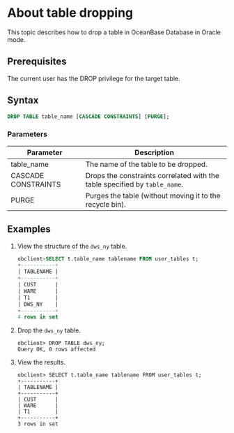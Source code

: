 # About table dropping

This topic describes how to drop a table in OceanBase Database in Oracle mode.

## Prerequisites

The current user has the DROP privilege for the target table.

## Syntax

```sql
DROP TABLE table_name [CASCADE CONSTRAINTS] [PURGE];
```

### Parameters

| Parameter | Description |
|---------------------|---------------------------|
| table_name | The name of the table to be dropped.  |
| CASCADE CONSTRAINTS | Drops the constraints correlated with the table specified by `table_name`.  |
| PURGE | Purges the table (without moving it to the recycle bin).  |

## Examples

1. View the structure of the `dws_ny` table.

   ```sql
   obclient>SELECT t.table_name tablename FROM user_tables t;
   +-----------+
   | TABLENAME |
   +-----------+
   | CUST      |
   | WARE      |
   | T1        |
   | DWS_NY    |
   +-----------+
   4 rows in set
   ```

2. Drop the `dws_ny` table.

   ```unknow
   obclient> DROP TABLE dws_ny;
   Query OK, 0 rows affected
   ```

3. View the results.

   ```unknow
   obclient> SELECT t.table_name tablename FROM user_tables t;
   +-----------+
   | TABLENAME |
   +-----------+
   | CUST      |
   | WARE      |
   | T1        |
   +-----------+
   3 rows in set
   ```
